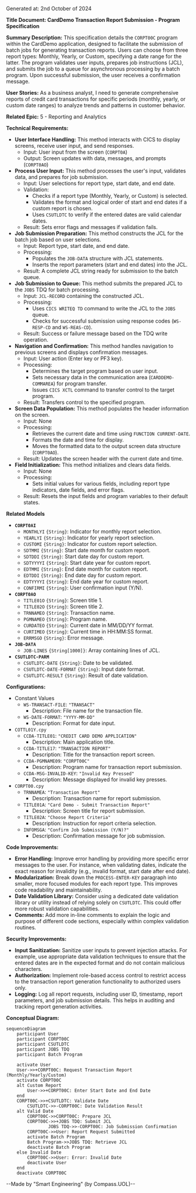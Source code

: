 Generated at: 2nd October of 2024

**Title Document: CardDemo Transaction Report Submission - Program Specification**

**Summary Description:**
This specification details the `CORPT00C` program within the CardDemo application, designed to facilitate the submission of batch jobs for generating transaction reports. Users can choose from three report types: Monthly, Yearly, or Custom, specifying a date range for the latter. The program validates user inputs, prepares job instructions (JCL), and submits the job to a queue for asynchronous processing by a batch program. Upon successful submission, the user receives a confirmation message.

**User Stories:**
As a business analyst, I need to generate comprehensive reports of credit card transactions for specific periods (monthly, yearly, or custom date ranges) to analyze trends and patterns in customer behavior.

**Related Epic:**
5 - Reporting and Analytics

**Technical Requirements:**

- **User Interface Handling:** This method interacts with CICS to display screens, receive user input, and send responses.
  - Input: User input from the screen (`CORPT0A`)
  - Output: Screen updates with data, messages, and prompts (`CORPT0AO`)
- **Process User Input:** This method processes the user's input, validates data, and prepares for job submission.
  - Input: User selections for report type, start date, and end date.
  - Validation:
    - Checks if a report type (Monthly, Yearly, or Custom) is selected.
    - Validates the format and logical order of start and end dates if a custom report is chosen.
    - Uses `CSUTLDTC` to verify if the entered dates are valid calendar dates.
  - Result: Sets error flags and messages if validation fails.
- **Job Submission Preparation:**  This method constructs the JCL for the batch job based on user selections.
  - Input: Report type, start date, and end date.
  - Processing:
    - Populates the `JOB-DATA` structure with JCL statements.
    - Inserts the report parameters (start and end dates) into the JCL.
  - Result: A complete JCL string ready for submission to the batch queue.
- **Job Submission to Queue:** This method submits the prepared JCL to the `JOBS` TDQ for batch processing.
  - Input: `JCL-RECORD` containing the constructed JCL.
  - Processing:
    - Uses `CICS WRITEQ TD` command to write the JCL to the `JOBS` queue.
    - Checks for successful submission using response codes (`WS-RESP-CD` and `WS-REAS-CD`).
  - Result: Success or failure message based on the TDQ write operation.
- **Navigation and Confirmation:** This method handles navigation to previous screens and displays confirmation messages.
  - Input: User action (Enter key or PF3 key).
  - Processing:
    - Determines the target program based on user input.
    - Sets necessary data in the communication area (`CARDDEMO-COMMAREA`) for program transfer.
    - Issues `CICS XCTL` command to transfer control to the target program.
  - Result: Transfers control to the specified program.
- **Screen Data Population:** This method populates the header information on the screen.
  - Input: None
  - Processing:
    - Retrieves the current date and time using `FUNCTION CURRENT-DATE`.
    - Formats the date and time for display.
    - Moves the formatted data to the output screen data structure (`CORPT0AO`).
  - Result: Updates the screen header with the current date and time.
- **Field Initialization:** This method initializes and clears data fields.
  - Input: None
  - Processing:
    - Sets initial values for various fields, including report type indicators, date fields, and error flags.
  - Result: Resets the input fields and program variables to their default states.

**Related Models**

- **`CORPT0AI`**
  - `MONTHLYI` `{String}`: Indicator for monthly report selection.
  - `YEARLYI` `{String}`: Indicator for yearly report selection.
  - `CUSTOMI` `{String}`: Indicator for custom report selection.
  - `SDTMMI` `{String}`: Start date month for custom report.
  - `SDTDDI` `{String}`: Start date day for custom report.
  - `SDTYYYYI` `{String}`: Start date year for custom report.
  - `EDTMMI` `{String}`: End date month for custom report.
  - `EDTDDI` `{String}`: End date day for custom report.
  - `EDTYYYYI` `{String}`: End date year for custom report.
  - `CONFIRMI` `{String}`: User confirmation input (Y/N).
- **`CORPT0AO`**
  - `TITLE01O` `{String}`: Screen title 1.
  - `TITLE02O` `{String}`: Screen title 2.
  - `TRNNAMEO` `{String}`: Transaction name.
  - `PGMNAMEO` `{String}`: Program name.
  - `CURDATEO` `{String}`: Current date in MM/DD/YY format.
  - `CURTIMEO` `{String}`: Current time in HH:MM:SS format.
  - `ERRMSGO` `{String}`: Error message.
- **`JOB-DATA`**
  - `JOB-LINES` `{String[1000]}`: Array containing lines of JCL.
- **`CSUTLDTC-PARM`**
  - `CSUTLDTC-DATE` `{String}`: Date to be validated.
  - `CSUTLDTC-DATE-FORMAT` `{String}`: Input date format.
  - `CSUTLDTC-RESULT` `{String}`: Result of date validation.

**Configurations:**

- Constant Values
  - `WS-TRANSACT-FILE`: `"TRANSACT"`
	- Description: File name for the transaction file.
  - `WS-DATE-FORMAT`: `"YYYY-MM-DD"`
	- Description: Format for date input.
- `COTTL01Y.cpy`
  - `CCDA-TITLE01`: `"CREDIT CARD DEMO APPLICATION"`
	- Description: Main application title.
  - `CCDA-TITLE17`: `"TRANSACTION REPORT"`
	- Description: Title for the transaction report screen.
  - `CCDA-PGMNAME09`: `"CORPT00C"`
	- Description: Program name for transaction report submission.
  - `CCDA-MSG-INVALID-KEY`: `"Invalid Key Pressed"`
	- Description: Message displayed for invalid key presses.
- `CORPT00.cpy`
  - `TRNNAMEA`: `"Transaction Report"`
	- Description: Transaction name for report submission.
  - `TITLE01A`: `"Card Demo - Submit Transaction Report"`
	- Description: Screen title for report submission.
  - `TITLE02A`: `"Choose Report Criteria"`
	- Description: Instruction for report criteria selection.
  - `INFOMSGA`: `"Confirm Job Submission (Y/N)?"`
	- Description: Confirmation message for job submission.

**Code Improvements:**

- **Error Handling:** Improve error handling by providing more specific error messages to the user. For instance, when validating dates, indicate the exact reason for invalidity (e.g., invalid format, start date after end date).
- **Modularization:** Break down the `PROCESS-ENTER-KEY` paragraph into smaller, more focused modules for each report type. This improves code readability and maintainability.
- **Date Validation Library:** Consider using a dedicated date validation library or utility instead of relying solely on `CSUTLDTC`. This could offer more robust validation capabilities.
- **Comments:** Add more in-line comments to explain the logic and purpose of different code sections, especially within complex validation routines.

**Security Improvements:**

- **Input Sanitization:** Sanitize user inputs to prevent injection attacks. For example, use appropriate data validation techniques to ensure that the entered dates are in the expected format and do not contain malicious characters.
- **Authorization:** Implement role-based access control to restrict access to the transaction report generation functionality to authorized users only.
- **Logging:** Log all report requests, including user ID, timestamp, report parameters, and job submission details. This helps in auditing and tracking report generation activities.

**Conceptual Diagram:**

```mermaid
sequenceDiagram
    participant User
    participant CORPT00C
    participant CSUTLDTC
    participant JOBS TDQ
    participant Batch Program

    activate User
    User->>+CORPT00C: Request Transaction Report (Monthly/Yearly/Custom)
    activate CORPT00C
    alt Custom Report
        User->>+CORPT00C: Enter Start Date and End Date
    end
    CORPT00C->>+CSUTLDTC: Validate Date
        CSUTLDTC->>-CORPT00C: Date Validation Result
    alt Valid Date
        CORPT00C->>CORPT00C: Prepare JCL
        CORPT00C->>+JOBS TDQ: Submit JCL
                JOBS TDQ->>-CORPT00C: Job Submission Confirmation
        CORPT00C->>User: Report Request Submitted
        activate Batch Program
        Batch Program->>JOBS TDQ: Retrieve JCL
        deactivate Batch Program
    else Invalid Date
        CORPT00C->>User: Error: Invalid Date
        deactivate User
    end
    deactivate CORPT00C
```

--Made by "Smart Engineering" (by Compass.UOL)--